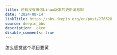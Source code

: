 ```yaml
---
title: 还有没有微信Linux版本的更新消息啊
date: '2024-08-14'
linkTitle: https://bbs.deepin.org/en/post/276528
source: deepin_bbs
description:  pkcn 
disable_comments: true
---
```

怎么感觉这个项目要黄
